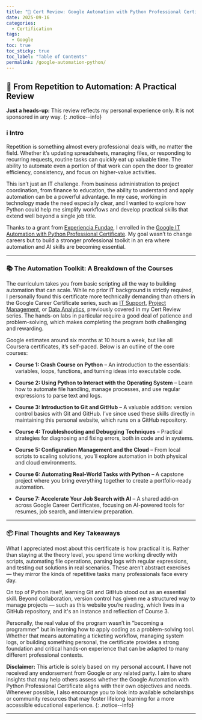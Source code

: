 ```yaml
---
title: "🏅 Cert Review: Google Automation with Python Professional Certificate"
date: 2025-09-16
categories:
  - Certification
tags:
  - Google
toc: true
toc_sticky: true
toc_label: "Table of Contents"
permalink: /google-automation-python/
---
```


## 🤖 From Repetition to Automation: A Practical Review

**Just a heads-up:** This review reflects my personal experience only. It is not sponsored in any way.
{: .notice--info}

### ℹ️ Intro

Repetition is something almost every professional deals with, no matter the field. Whether it’s updating spreadsheets, managing files, or responding to recurring requests, routine tasks can quickly eat up valuable time. The ability to automate even a portion of that work can open the door to greater efficiency, consistency, and focus on higher-value activities.  

This isn’t just an IT challenge. From business administration to project coordination, from finance to education, the ability to understand and apply automation can be a powerful advantage. In my case, working in technology made the need especially clear, and I wanted to explore how Python could help me simplify workflows and develop practical skills that extend well beyond a single job title.  

Thanks to a grant from [Experiencia Fundae](https://experienciafundae.es/beca-google), I enrolled in the [Google IT Automation with Python Professional Certificate](https://www.coursera.org/professional-certificates/google-it-automation). My goal wasn’t to change careers but to build a stronger professional toolkit in an era where automation and AI skills are becoming essential.

---

### 📚 The Automation Toolkit: A Breakdown of the Courses

The curriculum takes you from basic scripting all the way to building automation that can scale. While no prior IT background is strictly required, I personally found this certificate more technically demanding than others in the Google Career Certificate series, such as [IT Support](/google-it-support/), [Project Management](/google-project-mgmt/), or [Data Analytics](/google-data-analytics/), previously covered in my Cert Review series. The hands-on labs in particular require a good deal of patience and problem-solving, which makes completing the program both challenging and rewarding.  

Google estimates around six months at 10 hours a week, but like all Coursera certificates, it’s self-paced. Below is an outline of the core courses:  

* **Course 1: Crash Course on Python** – An introduction to the essentials: variables, loops, functions, and turning ideas into executable code.  

* **Course 2: Using Python to Interact with the Operating System** – Learn how to automate file handling, manage processes, and use regular expressions to parse text and logs.

* **Course 3: Introduction to Git and GitHub** – A valuable addition: version control basics with Git and GitHub. I’ve since used these skills directly in maintaining this personal website, which runs on a GitHub repository.  

* **Course 4: Troubleshooting and Debugging Techniques** – Practical strategies for diagnosing and fixing errors, both in code and in systems. 

* **Course 5: Configuration Management and the Cloud** – From local scripts to scaling solutions, you’ll explore automation in both physical and cloud environments.

* **Course 6: Automating Real-World Tasks with Python** – A capstone project where you bring everything together to create a portfolio-ready automation. 

* **Course 7: Accelerate Your Job Search with AI** – A shared add-on across Google Career Certificates, focusing on AI-powered tools for resumes, job search, and interview preparation.  

---

### 📦 Final Thoughts and Key Takeaways

What I appreciated most about this certificate is how practical it is. Rather than staying at the theory level, you spend time working directly with scripts, automating file operations, parsing logs with regular expressions, and testing out solutions in real scenarios. These aren’t abstract exercises — they mirror the kinds of repetitive tasks many professionals face every day.  

On top of Python itself, learning Git and GitHub stood out as an essential skill. Beyond collaboration, version control has given me a structured way to manage projects — such as this website you’re reading, which lives in a GitHub repository, and it's an instance and reflection of Course 3.  

Personally, the real value of the program wasn’t in “becoming a programmer" but in learning how to apply coding as a problem-solving tool. Whether that means automating a ticketing workflow, managing system logs, or building something personal, the certificate provides a strong foundation and critical hands-on experience that can be adapted to many different professional contexts.  

**Disclaimer:** This article is solely based on my personal account. I have not received any endorsement from Google or any related party. I aim to share insights that may help others assess whether the Google Automation with Python Professional Certificate aligns with their own objectives and needs. Whenever possible, I also encourage you to look into available scholarships or community resources that may foster lifelong learning for a more accessible educational experience.
{: .notice--info}

---
